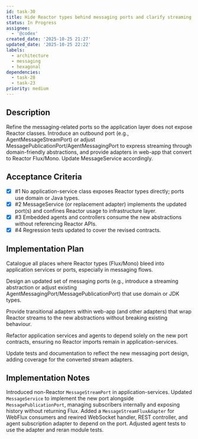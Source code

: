 ```yaml
---
id: task-30
title: Hide Reactor types behind messaging ports and clarify streaming contract
status: In Progress
assignee:
  - '@codex'
created_date: '2025-10-25 21:27'
updated_date: '2025-10-25 22:22'
labels:
  - architecture
  - messaging
  - hexagonal
dependencies:
  - task-28
  - task-23
priority: medium
---
```


## Description

<!-- SECTION:DESCRIPTION:BEGIN -->
Refine the messaging-related ports so the application layer does not expose Reactor classes. Introduce an outbound port (e.g., AgentMessageStreamPort) or adjust MessagePublicationPort/AgentMessagingPort to express streaming through domain-friendly abstractions, and provide adapters in web-app that convert to Reactor Flux/Mono. Update MessageService accordingly.
<!-- SECTION:DESCRIPTION:END -->

## Acceptance Criteria
<!-- AC:BEGIN -->
- [x] #1 No application-service class exposes Reactor types directly; ports use domain or Java types.
- [x] #2 MessageService (or replacement adapter) implements the updated port(s) and confines Reactor usage to infrastructure layer.
- [x] #3 Embedded agents and controllers consume the new abstractions without referencing Reactor APIs.
- [x] #4 Regression tests updated to cover the revised contracts.
<!-- AC:END -->

## Implementation Plan

<!-- SECTION:PLAN:BEGIN -->
Catalogue all places where Reactor types (Flux/Mono) bleed into application services or ports, especially in messaging flows.

Design an updated set of messaging ports (e.g., introduce a streaming abstraction or adjust existing AgentMessagingPort/MessagePublicationPort) that use domain or JDK types.

Provide transitional adapters within web-app (and other adapters) that wrap Reactor streams to the new abstractions without breaking existing behaviour.

Refactor application services and agents to depend solely on the new port contracts, ensuring no Reactor imports remain in application-services.

Update tests and documentation to reflect the new messaging port design, adding coverage for the converted stream adapters.
<!-- SECTION:PLAN:END -->

## Implementation Notes

<!-- SECTION:NOTES:BEGIN -->
Introduced non-Reactor `MessageStreamPort` in application-services. Updated `MessageService` to implement the new port alongside `MessagePublicationPort`, managing subscribers internally and exposing history without returning Flux. Added a `MessageStreamFluxAdapter` for WebFlux consumers and rewired WebSocket handler, REST controller, and agent subscription adapter to depend on the port. Adjusted agent tests to use the adapter and reran module tests.
<!-- SECTION:NOTES:END -->
